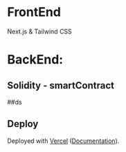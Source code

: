 
# FrontEnd
 Next.js & Tailwind CSS
 ##
 
# BackEnd:
## Solidity - smartContract
##ds




## Deploy
Deployed with [Vercel](https://vercel.com/new?utm_source=github&utm_medium=readme&utm_campaign=next-example) ([Documentation](https://nextjs.org/docs/deployment)).

